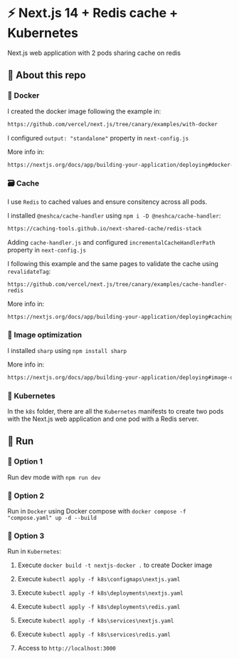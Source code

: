 # :zap: Next.js 14 + Redis cache + Kubernetes

Next.js web application with 2 pods sharing cache on redis

## :speech_balloon: About this repo

### :whale: Docker

I created the docker image following the example in: 

```html
https://github.com/vercel/next.js/tree/canary/examples/with-docker
```

I configured `output: "standalone"` property in `next-config.js`

More info in:

```html
https://nextjs.org/docs/app/building-your-application/deploying#docker-image
```

### :card_file_box: Cache

I use `Redis` to cached values and ensure consitency across all pods.

I installed `@neshca/cache-handler` using `npm i -D @neshca/cache-handler`:

```html
https://caching-tools.github.io/next-shared-cache/redis-stack
```

Adding `cache-handler.js` and configured `incrementalCacheHandlerPath` property in `next-config.js`

I following this example and the same pages to validate the cache using `revalidateTag`:

```http
https://github.com/vercel/next.js/tree/canary/examples/cache-handler-redis
```

More info in:

```html
https://nextjs.org/docs/app/building-your-application/deploying#caching-and-isr
```

### :camera_flash: Image optimization

I installed `sharp` using `npm install sharp`

More info in:

```html
https://nextjs.org/docs/app/building-your-application/deploying#image-optimization
```

### :whale2: Kubernetes

In the `k8s` folder, there are all the `Kubernetes` manifests to create two pods with the Next.js web application and one pod with a Redis server.


## :runner: Run

### :1st_place_medal: Option 1

Run dev mode with `npm run dev`

### :2nd_place_medal: Option 2

Run in `Docker` using Docker compose with `docker compose -f "compose.yaml" up -d --build`

### :3rd_place_medal: Option 3

Run in `Kubernetes`:

1. Execute `docker build -t nextjs-docker .` to create Docker image

2. Execute `kubectl apply -f k8s\configmaps\nextjs.yaml`

3. Execute `kubectl apply -f k8s\deployments\nextjs.yaml`

4. Execute `kubectl apply -f k8s\deployments\redis.yaml`

5. Execute `kubectl apply -f k8s\services\nextjs.yaml`

6. Execute `kubectl apply -f k8s\services\redis.yaml`

7. Access to `http://localhost:3000`